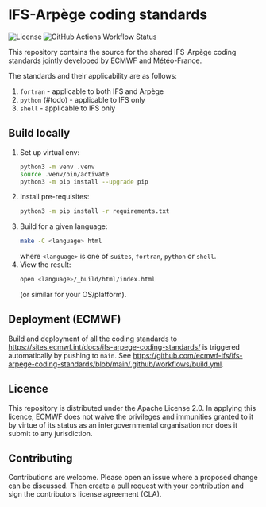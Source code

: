 # IFS-Arpège coding standards

![License](https://img.shields.io/github/license/ecmwf-ifs/ifs-arpege-coding-standards)
![GitHub Actions Workflow Status](https://img.shields.io/github/actions/workflow/status/ecmwf-ifs/ifs-arpege-coding-standards/build.yml)

This repository contains the source for the shared IFS-Arpège coding standards
jointly developed by ECMWF and Météo-France.

The standards and their applicability are as follows:

1. `fortran` - applicable to both IFS and Arpège
1. `python` (#todo) - applicable to IFS only
1. `shell` - applicable to IFS only

## Build locally

1. Set up virtual env:
   ```bash
   python3 -m venv .venv
   source .venv/bin/activate
   python3 -m pip install --upgrade pip
   ```
1. Install pre-requisites:
   ```bash
   python3 -m pip install -r requirements.txt
   ```
1. Build for a given language:
   ```bash
   make -C <language> html
   ```
   where `<language>` is one of `suites`, `fortran`, `python` or `shell`.
1. View the result:
   ```bash
   open <language>/_build/html/index.html
   ```
   (or similar for your OS/platform).

## Deployment (ECMWF)

Build and deployment of all the coding standards to
<https://sites.ecmwf.int/docs/ifs-arpege-coding-standards/>
is triggered automatically by pushing to `main`. See
<https://github.com/ecmwf-ifs/ifs-arpege-coding-standards/blob/main/.github/workflows/build.yml>.

## Licence

This repository is distributed under the Apache License 2.0. In applying this
licence, ECMWF does not waive the privileges and immunities granted to it by
virtue of its status as an intergovernmental organisation nor does it submit to
any jurisdiction.

## Contributing

Contributions are welcome. Please open an issue where a proposed change can be
discussed. Then create a pull request with your contribution and sign the
contributors license agreement (CLA).
